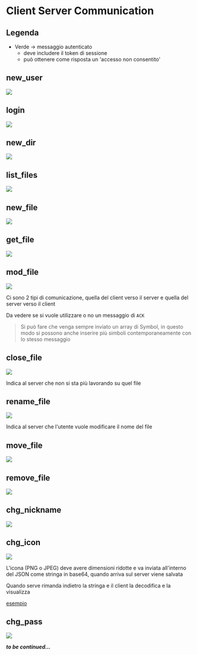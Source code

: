 # Client Server Communication

## Legenda

* Verde -> messaggio autenticato
  * deve includere il token di sessione
  * può ottenere come risposta un 'accesso non consentito'



## new_user

![](https://github.com/aleoli/Shared-Editor/blob/master/docs/images/cs_comm/new_user.png?raw=true)



## login

![](https://github.com/aleoli/Shared-Editor/blob/master/docs/images/cs_comm/login.png?raw=true)



## new_dir

![](https://github.com/aleoli/Shared-Editor/blob/master/docs/images/cs_comm/new_dir.png?raw=true)



## list_files

![](https://github.com/aleoli/Shared-Editor/blob/master/docs/images/cs_comm/ls_files.png?raw=true)



## new_file

![](https://github.com/aleoli/Shared-Editor/blob/master/docs/images/cs_comm/new_file.png?raw=true)



## get_file

![](https://github.com/aleoli/Shared-Editor/blob/master/docs/images/cs_comm/get_file.png?raw=true)



## mod_file

![](https://github.com/aleoli/Shared-Editor/blob/master/docs/images/cs_comm/mod_file.png?raw=true)

Ci sono 2 tipi di comunicazione, quella del client verso il server e quella del server verso il client

Da vedere se si vuole utilizzare o no un messaggio di `ACK`

> Si può fare che venga sempre inviato un array di Symbol, in questo modo si possono anche inserire più simboli contemporaneamente con lo stesso messaggio



## close_file

![](https://github.com/aleoli/Shared-Editor/blob/master/docs/images/cs_comm/close_file.png?raw=true)

Indica al server che non si sta più lavorando su quel file



## rename_file

![](https://github.com/aleoli/Shared-Editor/blob/master/docs/images/cs_comm/rename_file.png?raw=true)

Indica al server che l'utente vuole modificare il nome del file



## move_file

![](https://github.com/aleoli/Shared-Editor/blob/master/docs/images/cs_comm/move_file.png?raw=true)



## remove_file

![](https://github.com/aleoli/Shared-Editor/blob/master/docs/images/cs_comm/remove_file.png?raw=true)



## chg_nickname

![](https://github.com/aleoli/Shared-Editor/blob/master/docs/images/cs_comm/chg_nickname.png?raw=true)



## chg_icon

![](https://github.com/aleoli/Shared-Editor/blob/master/docs/images/cs_comm/chg_icon.png?raw=true)

L'icona (PNG o JPEG) deve avere dimensioni ridotte e va inviata all'interno del JSON come stringa in base64, quando arriva sul server viene salvata

Quando serve rimanda indietro la stringa e il client la decodifica e la visualizza

[esempio](https://stackoverflow.com/questions/27854979/how-to-load-base64-image-data-from-json-in-qt)



## chg_pass

![](https://github.com/aleoli/Shared-Editor/blob/master/docs/images/cs_comm/chg_pass.png?raw=true)







***to be continued...***

